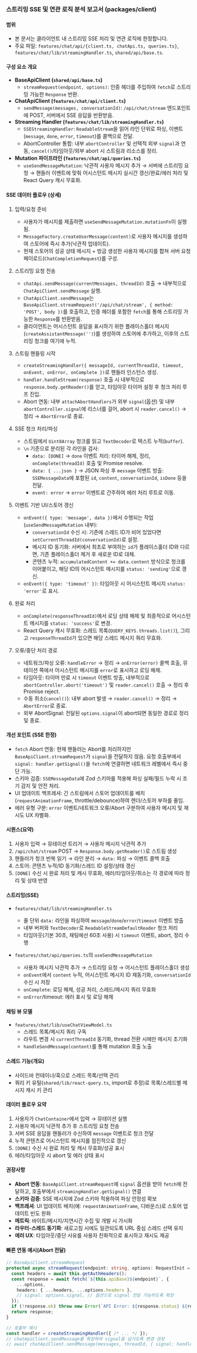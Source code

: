 ### 스트리밍 SSE 및 연관 로직 분석 보고서 (packages/client)

#### 범위

- 본 문서는 클라이언트 내 스트리밍 SSE 처리 및 연관 로직에 한정합니다.
- 주요 파일: `features/chat/api/{client.ts, chatApi.ts, queries.ts}`, `features/chat/lib/streamingHandler.ts`, `shared/api/base.ts`.

#### 구성 요소 개요

- **BaseApiClient (`shared/api/base.ts`)**
    - `streamRequest(endpoint, options)`: 인증 헤더를 주입하여 `fetch`로 스트리밍 가능한 `Response` 반환.
- **ChatApiClient (`features/chat/api/client.ts`)**
    - `sendMessage(messages, conversationId)`: `/api/chat/stream` 엔드포인트에 POST, 서버에서 SSE 응답을 반환받음.
- **Streaming Handler (`features/chat/lib/streamingHandler.ts`)**
    - `SSEStreamingHandler`: `ReadableStream`을 읽어 라인 단위로 파싱, 이벤트(`message`, `done`, `error`, `timeout`)를 콜백으로 전달.
    - AbortController 통합: 내부 `abortController` 및 선택적 외부 `signal`과 연동, `cancel()`/타임아웃/외부 abort 시 스트림과 리소스를 정리.
- **Mutation 파이프라인 (`features/chat/api/queries.ts`)**
    - `useSendMessageMutation`: 낙관적 사용자 메시지 추가 → 서버에 스트리밍 요청 → 핸들러 이벤트에 맞춰 어시스턴트 메시지 실시간 갱신/완료/에러 처리 및 React Query 캐시 무효화.

#### SSE 데이터 플로우 (상세)

1. 입력/요청 준비
    - 사용자가 메시지를 제출하면 `useSendMessageMutation.mutationFn`이 실행됨.
    - `MessageFactory.createUserMessage(content)`로 사용자 메시지를 생성하여 스토어에 즉시 추가(낙관적 업데이트).
    - 현재 스토어의 성공 상태 메시지 + 방금 생성한 사용자 메시지를 합쳐 서버 요청 페이로드(`ChatCompletionRequest`)를 구성.

2. 스트리밍 요청 전송
    - `chatApi.sendMessage(currentMessages, threadId)` 호출 → 내부적으로 `ChatApiClient.sendMessage` 실행.
    - `ChatApiClient.sendMessage`는 `BaseApiClient.streamRequest('/api/chat/stream', { method: 'POST', body })`를 호출하고, 인증 헤더를 포함한 `fetch`를 통해 스트리밍 가능한 `Response`를 반환받음.
    - 클라이언트는 어시스턴트 응답을 표시하기 위한 플레이스홀더 메시지(`createAssistantMessage('')`)를 생성하여 스토어에 추가하고, 이후의 스트리밍 청크를 여기에 누적.

3. 스트림 핸들링 시작
    - `createStreamingHandler({ messageId, currentThreadId, timeout, onEvent, onError, onComplete })`로 핸들러 인스턴스 생성.
    - `handler.handleStream(response)` 호출 시 내부적으로 `response.body.getReader()`를 얻고, 타임아웃 타이머 설정 후 청크 처리 루프 진입.
    - Abort 연동: 내부 `attachAbortHandlers`가 외부 `signal`(옵션) 및 내부 `abortController.signal`에 리스너를 걸어, abort 시 `reader.cancel()` → 정리 → `AbortError`로 종료.

4. SSE 청크 처리/파싱
    - 스트림에서 `Uint8Array` 청크를 읽고 `TextDecoder`로 텍스트 누적(`buffer`).
    - `\n` 기준으로 분리된 각 라인을 검사:
        - `data: [DONE]` → `done` 이벤트 처리: 타이머 해제, 정리, `onComplete(threadId)` 호출 및 Promise resolve.
        - `data: { ...json }` → JSON 파싱 후 `message` 이벤트 방출: `SSEMessageData`에 포함된 `id`, `content`, `conversationId`, `isDone` 등을 전달.
        - `event: error` → `error` 이벤트로 간주하여 에러 처리 루트로 이동.

5. 이벤트 기반 UI/스토어 갱신
    - `onEvent({ type: 'message', data })`에서 수행되는 작업(`useSendMessageMutation` 내부):
        - `conversationId` 수신 시: 기존에 스레드 ID가 비어 있었다면 `setCurrentThreadId(conversationId)`로 설정.
        - 메시지 ID 동기화: 서버에서 최초로 부여하는 `id`가 플레이스홀더 ID와 다르면, 기존 플레이스홀더 제거 후 새로운 ID로 대체.
        - 콘텐츠 누적: `accumulatedContent += data.content` 방식으로 청크를 이어붙이고, 해당 ID의 어시스턴트 메시지를 `status: 'sending'`으로 갱신.
    - `onEvent({ type: 'timeout' })`: 타임아웃 시 어시스턴트 메시지 `status: 'error'`로 표시.

6. 완료 처리
    - `onComplete(responseThreadId)`에서 로딩 상태 해제 및 최종적으로 어시스턴트 메시지를 `status: 'success'`로 변경.
    - React Query 캐시 무효화: 스레드 목록(`QUERY_KEYS.threads.list()`), 그리고 `responseThreadId`가 있으면 해당 스레드 메시지 쿼리 무효화.

7. 오류/중단 처리 경로
    - 네트워크/파싱 오류: `handleError` → 정리 → `onError(error)` 콜백 호출, 뮤테이션 쪽에서 어시스턴트 메시지를 `error`로 표시하고 로딩 해제.
    - 타임아웃: 타이머 만료 시 `timeout` 이벤트 방출, 내부적으로 `abortController.abort('timeout')` 및 `reader.cancel()` 호출 → 정리 후 Promise reject.
    - 수동 취소(`cancel()`): 내부 abort 발생 → `reader.cancel()` → 정리 → `AbortError`로 종료.
    - 외부 AbortSignal: 전달된 `options.signal`이 abort되면 동일한 경로로 정리 및 종료.

#### 개선 포인트 (SSE 한정)

- `fetch` Abort 연동: 현재 핸들러는 Abort를 처리하지만 `BaseApiClient.streamRequest`가 `signal`을 전달하지 않음. 요청 호출부에서 `signal: handler.getSignal()`을 `fetch`에 연결하면 네트워크 레벨에서 즉시 중단 가능.
- 스키마 검증: `SSEMessageData`에 Zod 스키마를 적용해 파싱 실패/필드 누락 시 조기 감지 및 안전 처리.
- UI 업데이트 백프레셔: 긴 스트림에서 스토어 업데이트를 배치(`requestAnimationFrame`, throttle/debounce)하여 렌더/스토어 부하를 줄임.
- 에러 유형 구분: `error` 이벤트/네트워크 오류/Abort 구분하여 사용자 메시지 및 재시도 UX 차별화.

#### 시퀀스(요약)

1. 사용자 입력 → 뮤테이션 트리거 → 사용자 메시지 낙관적 추가
2. `/api/chat/stream` POST → `Response.body.getReader()`로 스트림 생성
3. 핸들러가 청크 반복 읽기 → 라인 분리 → `data:` 파싱 → 이벤트 콜백 호출
4. 스토어: 콘텐츠 누적/ID 동기화/스레드 ID 설정/상태 갱신
5. `[DONE]` 수신 시 완료 처리 및 캐시 무효화, 에러/타임아웃/취소는 각 경로에 따라 정리 및 상태 반영

#### 스트리밍(SSE)

- `features/chat/lib/streamingHandler.ts`
    - 줄 단위 `data:` 라인을 파싱하여 `message`/`done`/`error`/`timeout` 이벤트 방출
    - 내부 버퍼와 `TextDecoder`로 `ReadableStreamDefaultReader` 청크 처리
    - 타임아웃(기본 30초, 채팅에선 60초 사용) 시 `timeout` 이벤트, abort, 정리 수행

- `features/chat/api/queries.ts`의 `useSendMessageMutation`
    - 사용자 메시지 낙관적 추가 → 스트리밍 요청 → 어시스턴트 플레이스홀더 생성
    - `onEvent`에서 `content` 누적, 어시스턴트 메시지 ID 재동기화, `conversationId` 수신 시 저장
    - `onComplete`: 로딩 해제, 성공 처리, 스레드/메시지 쿼리 무효화
    - `onError`/timeout: 에러 표시 및 로딩 해제

#### 채팅 뷰 모델

- `features/chat/lib/useChatViewModel.ts`
    - 스레드 목록/메시지 쿼리 구독
    - 라우트 변경 시 `currentThreadId` 동기화, thread 전환 시에만 메시지 초기화
    - `handleSendMessage(content)`를 통해 mutation 호출 노출

#### 스레드 기능(개요)

- 사이드바 컨테이너/훅으로 스레드 목록/선택 관리
- 쿼리 키 유틸(`shared/lib/react-query.ts`, import로 추정)로 목록/스레드별 메시지 캐시 키 관리

#### 데이터 플로우 요약

1. 사용자가 `ChatContainer`에서 입력 → 뮤테이션 실행
2. 사용자 메시지 낙관적 추가 후 스트리밍 요청 전송
3. 서버 SSE 응답을 핸들러가 수신하여 `message` 이벤트로 청크 전달
4. 누적 콘텐츠로 어시스턴트 메시지를 점진적으로 갱신
5. `[DONE]` 수신 시 완료 처리 및 캐시 무효화/성공 표시
6. 에러/타임아웃 시 abort 및 에러 상태 표시

#### 권장사항

- **Abort 연동**: `BaseApiClient.streamRequest`에 `signal` 옵션을 받아 `fetch`에 전달하고, 호출부에서 `streamingHandler.getSignal()` 연결
- **스키마 검증**: SSE 메시지에 Zod 스키마 적용하여 파싱 안정성 확보
- **백프레셔**: UI 업데이트 배치(예: `requestAnimationFrame`, 디바운스)로 스토어 업데이트 빈도 완화
- **메트릭**: 바이트/메시지/지연시간 수집 및 개발 시 가시화
- **라우터-스레드 동기화**: 새로고침 시에도 일관되도록 URL 중심 스레드 선택 유지
- **에러 UX**: 타임아웃/중단 사유를 사용자 친화적으로 표시하고 재시도 제공

#### 빠른 연동 예시(Abort 전달)

```ts
// BaseApiClient.streamRequest
protected async streamRequest(endpoint: string, options: RequestInit = {}): Promise<Response> {
  const headers = await this.getAuthHeaders();
  const response = await fetch(`${this.apiBase}${endpoint}`, {
    ...options,
    headers: { ...headers, ...options.headers },
    // signal: options.signal, // 옵션으로 signal 전달 가능하도록 확장
  });
  if (!response.ok) throw new Error(`API Error: ${response.status} ${response.statusText}`);
  return response;
}

// 호출부 예시
const handler = createStreamingHandler({ /* ... */ });
// chatApiClient.sendMessage를 확장하여 signal을 넘기도록 변경 권장
// await chatApiClient.sendMessage(messages, threadId, { signal: handler.getSignal() })
```
